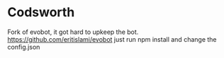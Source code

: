 # Codsworth
Fork of evobot, it got hard to upkeep the bot.
https://github.com/eritislami/evobot
just run npm install and change the config.json
